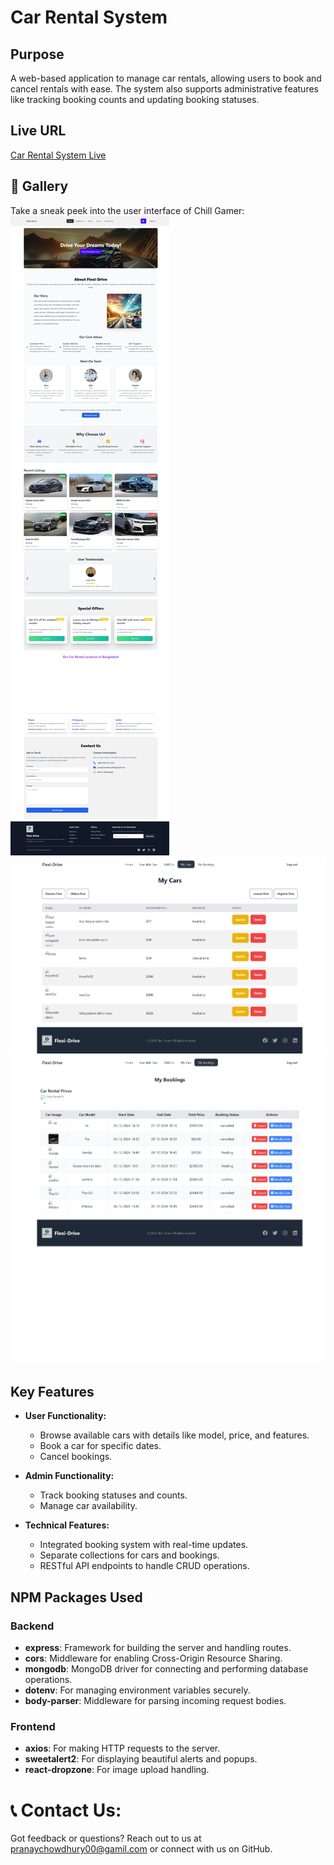 # Car Rental System

## Purpose
A web-based application to manage car rentals, allowing users to book and cancel rentals with ease. The system also supports administrative features like tracking booking counts and updating booking statuses.

## Live URL
[Car Rental System Live](https://assignment-11-a1abc.web.app/)

## 📸 Gallery
Take a sneak peek into the user interface of Chill Gamer:
 ![Image Alt](https://raw.githubusercontent.com/PranayChowdhury00/Car-Rental-System/refs/heads/main/localhost_5174_%20(3).png?raw=true)
 ![Image Alt](https://github.com/PranayChowdhury00/Car-Rental-System/blob/main/assignment-11-a1abc.web.app_%20(2).png?raw=true)
 ![Image Alt](https://github.com/PranayChowdhury00/Car-Rental-System/blob/main/assignment-11-a1abc.web.app_%20(1).png?raw=true)
## Key Features
- **User Functionality:**
  - Browse available cars with details like model, price, and features.
  - Book a car for specific dates.
  - Cancel bookings.
  
- **Admin Functionality:**
  - Track booking statuses and counts.
  - Manage car availability.
  
- **Technical Features:**
  - Integrated booking system with real-time updates.
  - Separate collections for cars and bookings.
  - RESTful API endpoints to handle CRUD operations.

## NPM Packages Used
### Backend
- **express**: Framework for building the server and handling routes.
- **cors**: Middleware for enabling Cross-Origin Resource Sharing.
- **mongodb**: MongoDB driver for connecting and performing database operations.
- **dotenv**: For managing environment variables securely.
- **body-parser**: Middleware for parsing incoming request bodies.

### Frontend
- **axios**: For making HTTP requests to the server.
- **sweetalert2**: For displaying beautiful alerts and popups.
- **react-dropzone**: For image upload handling.
# 📞 Contact Us:
Got feedback or questions? Reach out to us at pranaychowdhury00@gamil.com or connect with us on GitHub.
